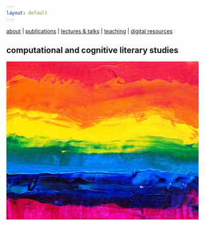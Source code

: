```yaml
---
layout: default
---
```



[about](about.md)  |  [publications](publications.md)  |  [lectures & talks](lectures_talks.md)  |  [teaching](teaching.md)  | [digital resources](dig_res.md)


## computational and cognitive literary studies

![colors](./assets/img/steve-johnson-JLfem8ViKVA-unsplash.jpg)

